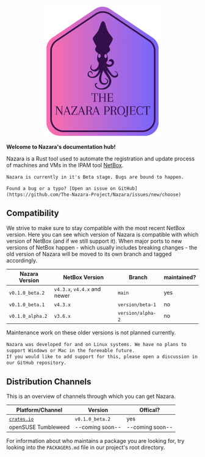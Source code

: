 <p align="center">
    <img src="assets/logo-no-background.png" alt="The Nazara Logo" style="width:60%; max-width:300px;" />
</p>

**Welcome to Nazara's documentation hub!**

Nazara is a Rust tool used to automate the registration and update process of machines and VMs in the
IPAM tool [NetBox](https://netboxlabs.com/docs/netbox/).

```admonish info
Nazara is currently in it's Beta stage. Bugs are bound to happen.
```

```admonish tip
Found a bug or a typo? [Open an issue on GitHub](https://github.com/The-Nazara-Project/Nazara/issues/new/choose)
```

## Compatibility

We strive to make sure to stay compatible with the most recent NetBox version. Here you can see which version
of Nazara is compatible with which version of NetBox (and if we still support it). When major ports to new
versions of NetBox happen - which usually includes breaking changes - the old version of Nazara will be moved
to its own branch and tagged accordingly.

|Nazara Version  |NetBox Version               |Branch           |maintained?|
|----------------|-----------------------------|-----------------|---|
|`v0.1.0_beta.2` |`v4.3.x`, `v4.4.x` and newer |`main`           |yes|
|`v0.1.0_beta.1` |`v4.3.x`                     |`version/beta-1` |no |
|`v0.1.0_alpha.2`|`v3.6.x`                     |`version/alpha-2`|no |

Maintenance work on these older versions is not planned currently.

```admonish warning
Nazara was developed for and on Linux systems. We have no plans to support Windows or Mac in the foreeable future.
If you would like to add support for this, please open a discussion in our GitHub repository.
```

## Distribution Channels

This is an overview of channels through which you can get Nazara.

|Platform/Channel|Version|Offical?|
|-|-|-|
|[`crates.io`](https://crates.io/crates/nazara)|`v0.1.0_beta.2`|yes|
|openSUSE Tumbleweed|--coming soon--|--coming soon--|

For information about who maintains a package you are looking for, try
looking into the `PACKAGERS.md` file in our project's root directory.
